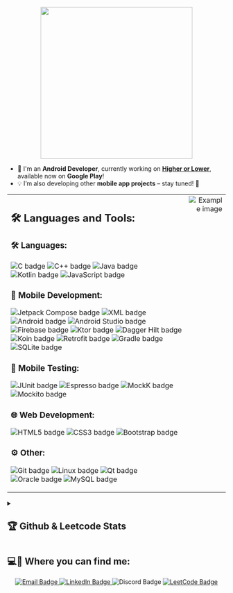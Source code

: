 <p align="center"><img src="https://github.com/user-attachments/assets/af243a66-d71c-41f5-869c-bdcfcfd7f382" height="350" align="center" /></p>

- 🚀 I'm an **Android Developer**, currently working on [**Higher or Lower**](https://play.google.com/store/apps/details?id=com.adamdawi.higherorlower), available now on **Google Play**! 
- 💡 I’m also developing other **mobile app projects** – stay tuned! 📱 

<table>
  <tr>
    <td style="vertical-align: top; width=100%">
      <h2 align="left">🛠 Languages and Tools:</h2>
      <h3 align="left">🛠 Languages:</h3>
      <p align="left">
        <img src="https://img.shields.io/badge/-C-%2300599C?logo=c&logoColor=white&style=for-the-badge" alt="C badge" />
        <img src="https://img.shields.io/badge/-C++-%2300599C?logo=cplusplus&logoColor=white&style=for-the-badge" alt="C++ badge" />
        <img src="https://img.shields.io/badge/-Java-%23007396?logo=java&logoColor=white&style=for-the-badge" alt="Java badge" />
        <img src="https://img.shields.io/badge/-Kotlin-%230970D1?logo=kotlin&logoColor=white&style=for-the-badge" alt="Kotlin badge" />
        <img src="https://img.shields.io/badge/-JavaScript-%23F7DF1E?logo=javascript&logoColor=black&style=for-the-badge" alt="JavaScript badge" />
      </p>
      <h3 align="left">📱 Mobile Development:</h3>
      <p align="left">
        <img src="https://img.shields.io/badge/-Jetpack%20Compose-%233DDC84?logo=android&logoColor=white&style=for-the-badge" alt="Jetpack Compose badge" />
        <img src="https://img.shields.io/badge/-XML-%23F68B1F?logo=file-icons&logoColor=white&style=for-the-badge" alt="XML badge" />
        <img src="https://img.shields.io/badge/-Android-%233DDC84?logo=android&logoColor=white&style=for-the-badge" alt="Android badge" />
        <img src="https://img.shields.io/badge/-Android%20Studio-%233DDC84?logo=androidstudio&logoColor=white&style=for-the-badge" alt="Android Studio badge" />
        <img src="https://img.shields.io/badge/-Firebase-%23FFCA28?logo=firebase&logoColor=black&style=for-the-badge" alt="Firebase badge" />
        <img src="https://img.shields.io/badge/-Ktor-%23000000?logo=kotlin&logoColor=white&style=for-the-badge" alt="Ktor badge" />
        <img src="https://img.shields.io/badge/-Dagger%20Hilt-%23003F8C?logo=android&logoColor=white&style=for-the-badge" alt="Dagger Hilt badge" />
        <img src="https://img.shields.io/badge/-Koin-%2300C4B3?logo=kotlin&logoColor=white&style=for-the-badge" alt="Koin badge" />
        <img src="https://img.shields.io/badge/-Retrofit-%234285F4?logo=android&logoColor=white&style=for-the-badge" alt="Retrofit badge" />
        <img src="https://img.shields.io/badge/-Gradle-%23023036?logo=gradle&logoColor=white&style=for-the-badge" alt="Gradle badge" />
        <img src="https://img.shields.io/badge/-SQLite-%23003B57?logo=sqlite&logoColor=white&style=for-the-badge" alt="SQLite badge" />
      </p>
      <h3 align="left">📱 Mobile Testing:</h3>
      <p align="left">
        <img src="https://img.shields.io/badge/-JUnit-%23FF2020?logo=junit5&logoColor=white&style=for-the-badge" alt="JUnit badge" />
        <img src="https://img.shields.io/badge/-Espresso-%233DDC84?logo=&logoColor=white&style=for-the-badge" alt="Espresso badge" />
        <img src="https://img.shields.io/badge/-MockK-%237F52FF?logo=&logoColor=white&style=for-the-badge" alt="MockK badge" />
        <img src="https://img.shields.io/badge/-Mockito-%230081CB?logo=&logoColor=white&style=for-the-badge" alt="Mockito badge" />
      </p>
      <h3 align="left">🌐 Web Development:</h3>
      <p align="left">
        <img src="https://img.shields.io/badge/-HTML5-%23E34F26?logo=html5&logoColor=white&style=for-the-badge" alt="HTML5 badge" />
        <img src="https://img.shields.io/badge/-CSS3-%231572B6?logo=css3&logoColor=white&style=for-the-badge" alt="CSS3 badge" />
        <img src="https://img.shields.io/badge/-Bootstrap-%23563D7C?logo=bootstrap&logoColor=white&style=for-the-badge" alt="Bootstrap badge" />
      </p>
      <h3 align="left">⚙️ Other:</h3>
      <p align="left">
        <img src="https://img.shields.io/badge/-Git-%23F05033?logo=git&logoColor=white&style=for-the-badge" alt="Git badge" />
        <img src="https://img.shields.io/badge/-Linux-%23FCC624?logo=linux&logoColor=black&style=for-the-badge" alt="Linux badge" />
        <img src="https://img.shields.io/badge/-Qt-%232641A5?logo=qt&logoColor=white&style=for-the-badge" alt="Qt badge" />
        <img src="https://img.shields.io/badge/-Oracle-%23F80000?logo=oracle&logoColor=white&style=for-the-badge" alt="Oracle badge" />
        <img src="https://img.shields.io/badge/-MySQL-%234479A1?logo=mysql&logoColor=white&style=for-the-badge" alt="MySQL badge" />
      </p>
    </td>
    <td style="vertical-align: top; text-align: right">
      <img src="https://github.com/user-attachments/assets/87bd64db-5af7-46dd-8199-cb67337f151a" alt="Example image" />
    </td>
  </tr>
</table>


<details>
<summary><h2>🏆 Github & Leetcode Stats </h2></summary>
<br>
<p align="center"><img align="center" src="https://github-readme-streak-stats.herokuapp.com/?user=adamdawi&theme=dark" alt="adamdawi" /></p>
<p align="center"><img align="center" src="https://leetcard.jacoblin.cool/AdamDawi?ext=heatmap" alt="adamdawi" /></p>
</details>

<h2 align="left">💻🔗 Where you can find me:</h2>
<p align="center">
<a href="mailto:adamdawidziuk@onet.pl">
  <img src="https://img.shields.io/badge/Email-adamdawidziuk@onet.pl-D14836?style=for-the-badge&logo=gmail&logoColor=white" alt="Email Badge"/>
</a>
<a href="https://www.linkedin.com/in/adam-dawidziuk/" target="_blank">
  <img src="https://img.shields.io/badge/-LinkedIn-0077B5?logo=linkedin&logoColor=white&style=for-the-badge" alt="LinkedIn Badge"/>
</a>
<img src="https://img.shields.io/badge/Discord-adas4329-5865F2?logo=discord&logoColor=white&style=for-the-badge" alt="Discord Badge"/>
  <a href="https://leetcode.com/u/AdamDawi/" target="_blank">
  <img src="https://img.shields.io/badge/-LeetCode-FFA116?logo=leetcode&logoColor=white&style=for-the-badge" alt="LeetCode Badge"/>
</a>
</p>

